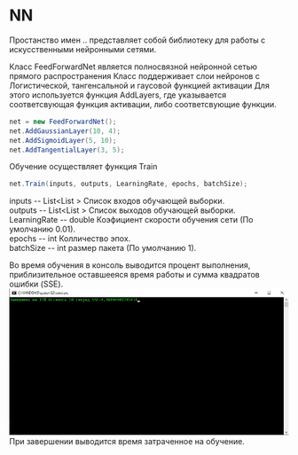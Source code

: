 # NN
Простанство имен .. представляет собой библиотеку для работы с искусственными нейронными сетями.

Класс FeedForwardNet является полносвязной нейронной сетью прямого распространения 
Класс поддерживает слои нейронов с Логистической, тангенсальной и гаусовой функцией активации
Для этого используется функция AddLayers, где указывается соответсвующая функция активации, либо соответсвующие функции.
```csharp
net = new FeedForwardNet();
net.AddGaussianLayer(10, 4);
net.AddSigmoidLayer(5, 10);
net.AddTangentialLayer(3, 5);
```
Обучение осуществляет функция Train
```csharp
net.Train(inputs, outputs, LearningRate, epochs, batchSize);
```
inputs -- List<List<double> > Список входов обучающей выборки. <br>
outputs -- List<List<double> > Список выходов обучающей выборки.<br>
LearningRate -- double Коэфициент скорости обучения сети (По умолчанию 0.01).<br>
epochs -- int Колличество эпох.<br>
batchSize -- int размер пакета (По умолчанию 1).<br>

Во время обучения в консоль выводится процент выполнения, приблизительное оставшееяся время работы и сумма квадратов ошибки (SSE).
![](https://github.com/SaVa111/NN/blob/master/images/Screenshot_1.jpg)
При завершении выводится время затраченное на обучение.
